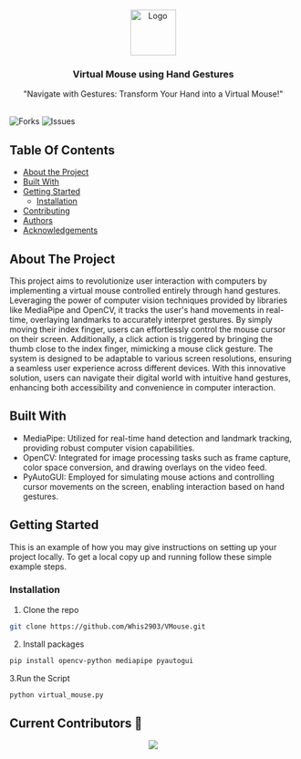 <br/>
<p align="center">
  <a href="https://github.com/Whis2903/VMouse">
    <img src="" alt="Logo" width="80" height="80">
  </a>

  <h3 align="center">
Virtual Mouse using Hand Gestures</h3>

  <p align="center">
    "Navigate with Gestures: Transform Your Hand into a Virtual Mouse!"
    <br/>
    <br/>
  </p>
</p>

![Forks](https://img.shields.io/github/forks/Whis2903/VMouse?style=social) ![Issues](https://img.shields.io/github/issues/Whis2903/VMouse) 

## Table Of Contents

* [About the Project](#about-the-project)
* [Built With](#built-with)
* [Getting Started](#getting-started)
  * [Installation](#installation)
* [Contributing](#contributing)
* [Authors](#authors)
* [Acknowledgements](#acknowledgements)

## About The Project

This project aims to revolutionize user interaction with computers by implementing a virtual mouse controlled entirely through hand gestures. Leveraging the power of computer vision techniques provided by libraries like MediaPipe and OpenCV, it tracks the user's hand movements in real-time, overlaying landmarks to accurately interpret gestures. By simply moving their index finger, users can effortlessly control the mouse cursor on their screen. Additionally, a click action is triggered by bringing the thumb close to the index finger, mimicking a mouse click gesture. The system is designed to be adaptable to various screen resolutions, ensuring a seamless user experience across different devices. With this innovative solution, users can navigate their digital world with intuitive hand gestures, enhancing both accessibility and convenience in computer interaction.

## Built With

- MediaPipe: Utilized for real-time hand detection and landmark tracking, providing robust computer vision capabilities.
- OpenCV: Integrated for image processing tasks such as frame capture, color space conversion, and drawing overlays on the video feed.
- PyAutoGUI: Employed for simulating mouse actions and controlling cursor movements on the screen, enabling interaction based on hand gestures.

## Getting Started

This is an example of how you may give instructions on setting up your project locally.
To get a local copy up and running follow these simple example steps.

### Installation



1. Clone the repo 

```sh
git clone https://github.com/Whis2903/VMouse.git
```

2. Install  packages

```sh
pip install opencv-python mediapipe pyautogui
```

3.Run the Script

```sh
python virtual_mouse.py
```

 ## Current Contributors 🔻
<div align="center">
  <a href="https://github.com/Whis2903/VMouse/graphs/contributors">
  <img src="https://contrib.rocks/image?repo=Whis2903/Vmouse" />
</a>
</div>


